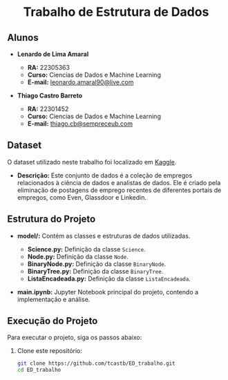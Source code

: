 <h1 align="center">Trabalho de Estrutura de Dados</h1>

## Alunos
- **Lenardo de Lima Amaral**
  - **RA:** 22305363
  - **Curso:** Ciencias de Dados e Machine Learning
  - **E-mail:** leonardo.amaral90@live.com

- **Thiago Castro Barreto**
  - **RA:** 22301452
  - **Curso:** Ciencias de Dados e Machine Learning
  - **E-mail:** thiago.cb@sempreceub.com

## Dataset
O dataset utilizado neste trabalho foi localizado em [Kaggle](https://www.kaggle.com/datasets/shushant/data-science-job-dataset/).
- **Descrição:** Este conjunto de dados é a coleção de empregos relacionados à ciência de dados e analistas de dados. Ele é criado pela eliminação de postagens de emprego recentes de diferentes portais de empregos, como Even, Glassdoor e Linkedin.

## Estrutura do Projeto
- **model/:** Contém as classes e estruturas de dados utilizadas.
  - **Science.py:** Definição da classe `Science`.
  - **Node.py:** Definição da classe `Node`.
  - **BinaryNode.py:** Definição da classe `BinaryNode`.
  - **BinaryTree.py:** Definição da classe `BinaryTree`.
  - **ListaEncadeada.py:** Definição da classe `ListaEncadeada`.

- **main.ipynb:** Jupyter Notebook principal do projeto, contendo a implementação e análise.

## Execução do Projeto
Para executar o projeto, siga os passos abaixo:

1. Clone este repositório:
   ```bash
   git clone https://github.com/tcastb/ED_trabalho.git
   cd ED_trabalho
